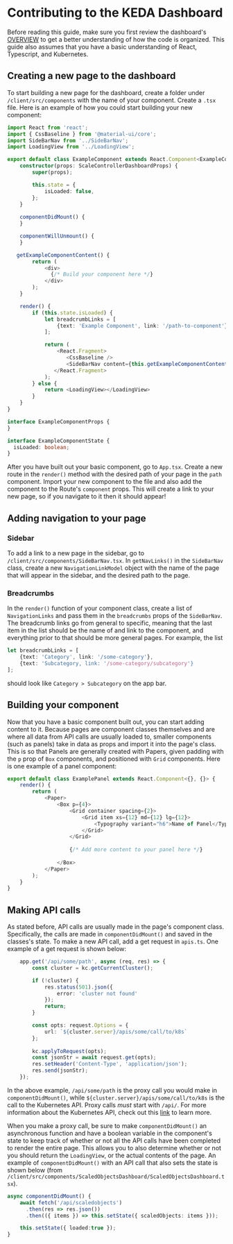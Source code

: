 # Contributing to the KEDA Dashboard
Before reading this guide, make sure you first review the dashboard's [OVERVIEW](OVERVIEW.md) to get a better understanding of how the code is organized. This guide also assumes that you have a basic understanding of React, Typescript, and Kubernetes.


## Creating a new page to the dashboard

To start building a new page for the dashboard, create a folder under `/client/src/components` with the name of your component. Create a `.tsx` file. Here is an example of how you could start building your new component:

```typescript
import React from 'react';
import { CssBaseline } from '@material-ui/core';
import SideBarNav from '../SideBarNav';
import LoadingView from '../LoadingView';

export default class ExampleComponent extends React.Component<ExampleComponentProps, ExampleComponentState> {
    constructor(props: ScaleControllerDashboardProps) {
        super(props);

        this.state = {
            isLoaded: false,
        };
    }
    
    componentDidMount() {
    }

    componentWillUnmount() {
    }

   getExampleComponentContent() {
        return (
            <div>
              {/* Build your component here */}
            </div>
        );
    }

    render() {
        if (this.state.isLoaded) {
            let breadcrumbLinks = [
                {text: 'Example Component', link: '/path-to-component'}
            ];

            return (
                <React.Fragment>
                   <CssBaseline /> 
                   <SideBarNav content={this.getExampleComponentContent()} breadcrumbs={breadcrumbLinks}></SideBarNav>
               </React.Fragment>
            );
        } else {
            return <LoadingView></LoadingView>
        }
    }
}

interface ExampleComponentProps {
}

interface ExampleComponentState {
  isLoaded: boolean;
}
```

After you have built out your basic component, go to `App.tsx`. Create a new route in the `render()` method with the desired path of your page in the `path` component. Import your new component to the file and also add the component to the Route's `component` props. This will create a link to your new page, so if you navigate to it then it should appear!


## Adding navigation to your page

### Sidebar

To add a link to a new page in the sidebar, go to `/client/src/components/SideBarNav.tsx`. In `getNavLinks()` in the `SideBarNav` class, create a new `NavigationLinkModel` object with the name of the page that will appear in the sidebar, and the desired path to the page. 

### Breadcrumbs

In the `render()` function of your component class, create a list of `NavigationLinks` and pass them in the `breadcrumbs` props of the `SideBarNav`. The breadcrumb links go from general to specific, meaning that the last item in the list should be the name of and link to the component, and everything prior to that should be more general pages. For example, the list

```typescript
let breadcrumbLinks = [
    {text: 'Category', link: '/some-category'},
    {text: 'Subcategory, link: '/some-category/subcategory'}
];
```
should look like `Category > Subcategory` on the app bar. 

## Building your component

Now that you have a basic component built out, you can start adding content to it. Because pages are component classes themselves and are where all data from API calls are usually loaded to, smaller components (such as panels) take in data as props and import it into the page's class. This is so that Panels are generally created with Papers, given padding with the `p` prop of `Box` components, and positioned with `Grid` components. Here is one example of a panel component:

```typescript
export default class ExamplePanel extends React.Component<{}, {}> {
    render() {
        return (
            <Paper>
                <Box p={4}>
                    <Grid container spacing={2}>
                        <Grid item xs={12} md={12} lg={12}>
                            <Typography variant="h6">Name of Panel</Typography>
                        </Grid>
                    </Grid>
                    
                    {/* Add more content to your panel here */}
                    
                </Box>
            </Paper>
        );
    }
}
```


## Making API calls

As stated before, API calls are usually made in the page's component class. Specifically, the calls are made in `componentDidMount()` and saved in the classes's state. To make a new API call, add a get request in `apis.ts`. One example of a get request is shown below:

```typescript
    app.get('/api/some/path', async (req, res) => {
        const cluster = kc.getCurrentCluster();

        if (!cluster) {
            res.status(501).json({
                error: 'cluster not found'
            });
            return;
        }

        const opts: request.Options = {
            url: `${cluster.server}/apis/some/call/to/k8s`
        };
        
        kc.applyToRequest(opts);
        const jsonStr = await request.get(opts);
        res.setHeader('Content-Type', 'application/json');
        res.send(jsonStr);
    });
```

In the above example, `/api/some/path` is the proxy call you would make in `componentDidMount()`, while `${cluster.server}/apis/some/call/to/k8s` is the call to the Kubernetes API. Proxy calls *must* start with `/api/`. For more information about the Kubernetes API, check out this [link](https://kubernetes.io/docs/reference/generated/kubernetes-api/v1.15/) to learn more. 

When you make a proxy call, be sure to make `componentDidMount()` an asynchronous function and have a boolean variable in the component's state to keep track of whether or not all the API calls have been completed to render the entire page. This allows you to also determine whether or not you should return the `LoadingView`, or the actual contents of the page. An example of `componentDidMount()` with an API call that also sets the state is shown below (from `/client/src/components/ScaledObjectsDashboard/ScaledObjectsDashboard.tsx`).

```typescript
async componentDidMount() {
    await fetch('/api/scaledobjects')
      .then(res => res.json())
      .then(({ items }) => this.setState({ scaledObjects: items }));

    this.setState({ loaded:true });
}
```

